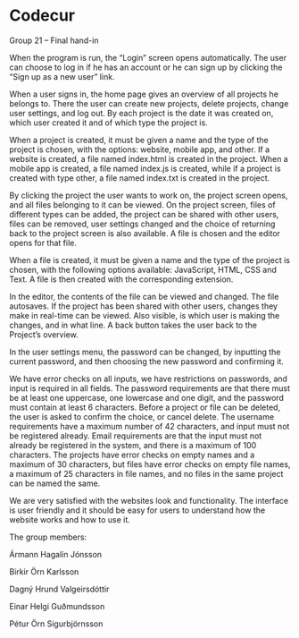 # Codecur
Group 21 – Final hand-in

When the program is run, the “Login” screen opens automatically. The user can choose to log in if he has an account or he can sign up by clicking the “Sign up as a new user” link.

When a user signs in, the home page gives an overview of all projects he belongs to. There the user can create new projects, delete projects, change user settings, and log out. By each project is the date it was created on, which user created it and of which type the project is. 

When a project is created, it must be given a name and the type of the project is chosen, with the options: website, mobile app, and other. If a website is created, a file named index.html is created in the project. When a mobile app is created, a file named index.js is created, while if a project is created with type other, a file named index.txt is created in the project.

By clicking the project the user wants to work on, the project screen opens, and all files belonging to it can be viewed.  On the project screen, files of different types can be added, the project can be shared with other users, files can be removed, user settings changed and the choice of returning back to the project screen is also available. A file is chosen and the editor opens for that file. 

When a file is created, it must be given a name and the type of the project is chosen, with the following options available: JavaScript, HTML, CSS and Text. A file is then created with the corresponding extension.

In the editor, the contents of the file can be viewed and changed. The file autosaves. If the project has been shared with other users, changes they make in real-time can be viewed. Also visible, is which user is making the changes, and in what line. A back button takes the user back to the Project’s overview.

In the user settings menu, the password can be changed, by inputting the current password, and then choosing the new password and confirming it.

We have error checks on all inputs, we have restrictions on passwords, and input is required in all fields. The password requirements are that there must be at least one uppercase, one lowercase and one digit, and the password must contain at least 6 characters.
Before a project or file can be deleted, the user is asked to confirm the choice, or cancel delete.
The username requirements have a maximum number of 42 characters, and input must not be registered already. Email requirements are that the input must not already be registered in the system, and there is a maximum of 100 characters. The projects have error checks on empty names and a maximum of 30 characters, but files have error checks on empty file names, a maximum of 25 characters in file names, and no files in the same project can be named the same. 

We are very satisfied with the websites look and functionality. The interface is user friendly and it should be easy for users to understand how the website works and how to use it.

The group members:

Ármann Hagalín Jónsson

Birkir Örn Karlsson

Dagný Hrund Valgeirsdóttir

Einar Helgi Guðmundsson

Pétur Örn Sigurbjörnsson

